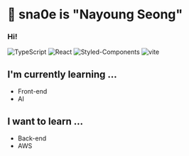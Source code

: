 # 🙂 sna0e is "Nayoung Seong"
### Hi! 

![TypeScript](https://img.shields.io/badge/Typescript-3178C6?style=flat-square&logo=Typescript&logoColor=white) ![React](https://img.shields.io/badge/react-61DAFB?style=flat-square&logo=react&logoColor=white) 
![Styled-Components](https://img.shields.io/badge/styledcomponents-DB7093?style=flat-square&logo=styledcomponents&logoColor=white)
![vite](https://img.shields.io/badge/vite-646CFF?style=flat-square&logo=vite&logoColor=white)



## I'm currently learning ...
* Front-end
* AI



## I want to learn ...
* Back-end
* AWS
